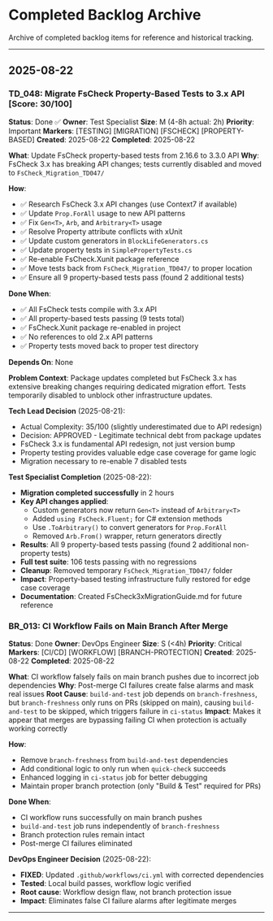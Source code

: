 # Completed Backlog Archive

Archive of completed backlog items for reference and historical tracking.

---

## 2025-08-22

### TD_048: Migrate FsCheck Property-Based Tests to 3.x API [Score: 30/100]
**Status**: Done ✅
**Owner**: Test Specialist
**Size**: M (4-8h actual: 2h)
**Priority**: Important
**Markers**: [TESTING] [MIGRATION] [FSCHECK] [PROPERTY-BASED]
**Created**: 2025-08-22
**Completed**: 2025-08-22

**What**: Update FsCheck property-based tests from 2.16.6 to 3.3.0 API
**Why**: FsCheck 3.x has breaking API changes; tests currently disabled and moved to `FsCheck_Migration_TD047/`

**How**:
- ✅ Research FsCheck 3.x API changes (use Context7 if available)
- ✅ Update `Prop.ForAll` usage to new API patterns
- ✅ Fix `Gen<T>`, `Arb`, and `Arbitrary<T>` usage
- ✅ Resolve Property attribute conflicts with xUnit
- ✅ Update custom generators in `BlockLifeGenerators.cs`
- ✅ Update property tests in `SimplePropertyTests.cs`
- ✅ Re-enable FsCheck.Xunit package reference
- ✅ Move tests back from `FsCheck_Migration_TD047/` to proper location
- ✅ Ensure all 9 property-based tests pass (found 2 additional tests)

**Done When**:
- ✅ All FsCheck tests compile with 3.x API
- ✅ All property-based tests passing (9 tests total)
- ✅ FsCheck.Xunit package re-enabled in project
- ✅ No references to old 2.x API patterns
- ✅ Property tests moved back to proper test directory

**Depends On**: None

**Problem Context**: Package updates completed but FsCheck 3.x has extensive breaking changes requiring dedicated migration effort. Tests temporarily disabled to unblock other infrastructure updates.

**Tech Lead Decision** (2025-08-21):
- Actual Complexity: 35/100 (slightly underestimated due to API redesign)
- Decision: APPROVED - Legitimate technical debt from package updates
- FsCheck 3.x is fundamental API redesign, not just version bump
- Property testing provides valuable edge case coverage for game logic
- Migration necessary to re-enable 7 disabled tests

**Test Specialist Completion** (2025-08-22):
- **Migration completed successfully** in 2 hours
- **Key API changes applied**:
  - Custom generators now return `Gen<T>` instead of `Arbitrary<T>`
  - Added `using FsCheck.Fluent;` for C# extension methods
  - Use `.ToArbitrary()` to convert generators for `Prop.ForAll`
  - Removed `Arb.From()` wrapper, return generators directly
- **Results**: All 9 property-based tests passing (found 2 additional non-property tests)
- **Full test suite**: 106 tests passing with no regressions
- **Cleanup**: Removed temporary `FsCheck_Migration_TD047/` folder
- **Impact**: Property-based testing infrastructure fully restored for edge case coverage
- **Documentation**: Created FsCheck3xMigrationGuide.md for future reference

### BR_013: CI Workflow Fails on Main Branch After Merge
**Status**: Done
**Owner**: DevOps Engineer
**Size**: S (<4h)
**Priority**: Critical
**Markers**: [CI/CD] [WORKFLOW] [BRANCH-PROTECTION]
**Created**: 2025-08-22
**Completed**: 2025-08-22

**What**: CI workflow falsely fails on main branch pushes due to incorrect job dependencies
**Why**: Post-merge CI failures create false alarms and mask real issues
**Root Cause**: `build-and-test` job depends on `branch-freshness`, but `branch-freshness` only runs on PRs (skipped on main), causing `build-and-test` to be skipped, which triggers failure in `ci-status`
**Impact**: Makes it appear that merges are bypassing failing CI when protection is actually working correctly

**How**: 
- Remove `branch-freshness` from `build-and-test` dependencies
- Add conditional logic to only run when `quick-check` succeeds
- Enhanced logging in `ci-status` job for better debugging
- Maintain proper branch protection (only "Build & Test" required for PRs)

**Done When**:
- CI workflow runs successfully on main branch pushes
- `build-and-test` job runs independently of `branch-freshness` 
- Branch protection rules remain intact
- Post-merge CI failures eliminated

**DevOps Engineer Decision** (2025-08-22):
- **FIXED**: Updated `.github/workflows/ci.yml` with corrected dependencies
- **Tested**: Local build passes, workflow logic verified
- **Root cause**: Workflow design flaw, not branch protection issue
- **Impact**: Eliminates false CI failure alarms after legitimate merges

---